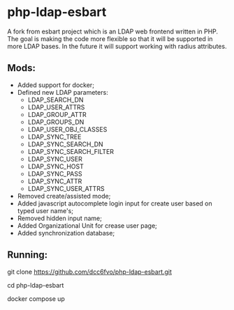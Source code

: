 # php-ldap-esbart

A fork from esbart project which is an LDAP web frontend written in PHP. The goal is making the code more flexible so that it will be supported in more LDAP bases. In the future it will support working with radius attributes.

## Mods:

* Added support for docker;
* Defined new LDAP parameters:
  * LDAP_SEARCH_DN
  * LDAP_USER_ATTRS
  * LDAP_GROUP_ATTR
  * LDAP_GROUPS_DN
  * LDAP_USER_OBJ_CLASSES
  * LDAP_SYNC_TREE
  * LDAP_SYNC_SEARCH_DN
  * LDAP_SYNC_SEARCH_FILTER
  * LDAP_SYNC_USER
  * LDAP_SYNC_HOST
  * LDAP_SYNC_PASS
  * LDAP_SYNC_ATTR
  * LDAP_SYNC_USER_ATTRS
* Removed create/assisted mode;
* Added javascript autocomplete login input for create user based on typed user name's;
* Removed hidden input name;
* Added Organizational Unit for crease user page;
* Added synchronization database;

## Running:

git clone https://github.com/dcc6fvo/php-ldap-esbart.git

cd php-ldap-esbart

docker compose up



